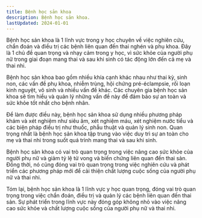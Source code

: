 ```yaml
---
title: Bệnh học sản khoa
description: Bệnh học sản khoa.
lastUpdated: 2024-01-01
---
```


Bệnh học sản khoa là 1 lĩnh vực trong y học chuyên về việc nghiên cứu, chẩn đoán và điều trị các bệnh liên quan đến thai nghén và phụ khoa. Đây là 1 chủ đề quan trọng và nhạy cảm trong y học, vì sức khỏe của người phụ nữ trong giai đoạn mang thai và sau khi sinh có tác động lớn đến cả mẹ và thai nhi.

Bệnh học sản khoa bao gồm nhiều khía cạnh khác nhau như thai kỳ, sinh non, các vấn đề phụ khoa, nhiễm trùng, hội chứng pré-éclampsie, rối loạn kinh nguyệt, vô sinh và nhiều vấn đề khác. Các chuyên gia bệnh học sản khoa sẽ tìm hiểu và quản lý những vấn đề này để đảm bảo sự an toàn và sức khỏe tốt nhất cho bệnh nhân.

Để làm được điều này, bệnh học sản khoa sử dụng nhiều phương pháp khám và xét nghiệm như siêu âm, xét nghiệm máu, xét nghiệm nước tiểu và các biện pháp điều trị như thuốc, phẫu thuật và quản lý sinh non. Quan trọng nhất là bệnh học sản khoa tập trung vào việc duy trì sự an toàn cho mẹ và thai nhi trong suốt quá trình mang thai và sau khi sinh.

Bệnh học sản khoa có vai trò quan trọng trong việc nâng cao sức khỏe của người phụ nữ và giảm tỷ lệ tử vong và biến chứng liên quan đến thai sản. Đồng thời, nó cũng đóng vai trò quan trọng trong việc nghiên cứu và phát triển các phương pháp mới để cải thiện chất lượng cuộc sống của người phụ nữ và thai nhi.

Tóm lại, bệnh học sản khoa là 1 lĩnh vực y học quan trọng, đóng vai trò quan trọng trong việc chẩn đoán, điều trị và quản lý các bệnh liên quan đến thai sản. Sự phát triển trong lĩnh vực này đóng góp không nhỏ vào việc nâng cao sức khỏe và chất lượng cuộc sống của người phụ nữ và thai nhi.
